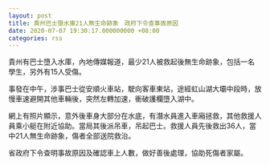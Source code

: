 ```yaml
---
layout: post
title: 貴州巴士墮水庫21人無生命跡象　政府下令查事故原因
date: 2020-07-07 19:30:17.000000000 +08:00
categories: rss
---
```


貴州有巴士墮入水庫，內地傳媒報道，最少21人被救起後無生命跡象，包括一名學生，另外有15人受傷。

事發在中午，涉事巴士從安順火車站，駛向客車東站，途經虹山湖大壩中段時，放慢車速避開其他車輛後，突然左轉加速，衝破護欄墮入湖中。

網上有照片顯示，意外後車身大部分在水底，有潛水員進入車廂拯救，其他救援人員乘小艇在附近協助。當局其後派吊車，吊起巴士。救援人員先後救出36人，當中21人無生命跡象，傷者全部送院救治。

省政府下令查明事故原因及確認車上人數，做好善後處理，協助死傷者家屬。

